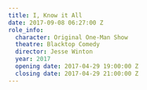 ```yaml
---
title: I, Know it All
date: 2017-09-08 06:27:00 Z
role_info:
  character: Original One-Man Show
  theatre: Blacktop Comedy
  director: Jesse Winton
  year: 2017
  opening date: 2017-04-29 19:00:00 Z
  closing date: 2017-04-29 21:00:00 Z
---
```


